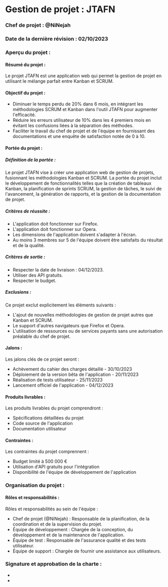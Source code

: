 # Gestion de projet : JTAFN

### Chef de projet : @NiNejah

### Date de la dernière révision : 02/10/2023

### Aperçu du projet :
#### Résumé du projet :
Le projet JTAFN est une application web qui permet la gestion de projet en utilisant le mélange parfait entre Kanban et SCRUM.

#### Objectif du projet :
-  Diminuer le temps perdu de 20% dans 6 mois, en intégrant les méthodologies SCRUM et Kanban dans l'outil JTAFN pour augmenter l'efficacité.
-  Réduire les erreurs utilisateur de 10% dans les 4 premiers mois en évitant les confusions liées à la séparation des méthodes.
-  Faciliter le travail du chef de projet et de l'équipe en fournissant des documentations et une enquête de satisfaction notée de 0 à 10.

#### Portée du projet :
##### Définition de la portée :

Le projet JTAFN vise à créer une application web de gestion de projets, fusionnant les méthodologies Kanban et SCRUM. La portée du projet inclut le développement de fonctionnalités telles que la création de tableaux Kanban, la planification de sprints SCRUM, la gestion de tâches, le suivi de l'avancement, la génération de rapports, et la gestion de la documentation de projet.

##### Critères de réussite :
- L'application doit fonctionner sur Firefox.
- L'application doit fonctionner sur Opera.
- Les dimensions de l'application doivent s'adapter à l'écran.
- Au moins 3 membres sur 5 de l'équipe doivent être satisfaits du résultat et de la qualité.

##### Critères de sortie :
- Respecter la date de livraison : 04/12/2023.
- Utiliser des API gratuits.
- Respecter le budget.

##### Exclusions :

Ce projet exclut explicitement les éléments suivants :
- L'ajout de nouvelles méthodologies de gestion de projet autres que Kanban et SCRUM.
- Le support d'autres navigateurs que Firefox et Opera. 
- L'utilisation de ressources ou de services payants sans une autorisation préalable du chef de projet. 

#### Jalons :

Les jalons clés de ce projet seront :

- Achèvement du cahier des charges détaillé - 30/10/2023
- Déploiement de la version bêta de l'application - 20/11/2023
- Réalisation de tests utilisateur - 25/11/2023
- Lancement officiel de l'application - 04/12/2023
  
#### Produits livrables :

Les produits livrables du projet comprendront :

- Spécifications détaillées du projet
- Code source de l'application
- Documentation utilisateur

#### Contraintes :
Les contraintes du projet comprennent :

- Budget limité à 500 000 €
- Utilisation d'API gratuits pour l'intégration
- Disponibilité de l'équipe de développement de l'application

### Organisation du projet :
#### Rôles et responsabilités :
Rôles et responsabilités au sein de l'équipe :

- Chef de projet (@NiNejah) : Responsable de la planification, de la coordination et de la supervision du projet.
- Équipe de développement : Chargée de la conception, du développement et de la maintenance de l'application.
- Équipe de test : Responsable de l'assurance qualité et des tests utilisateur.
- Équipe de support : Chargée de fournir une assistance aux utilisateurs. 

### Signature et approbation de la charte :

- 
- 
